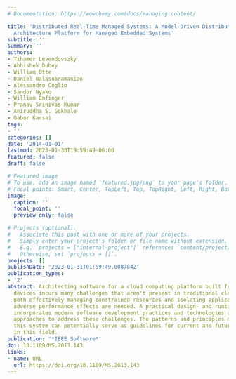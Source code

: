 ```yaml
---
# Documentation: https://wowchemy.com/docs/managing-content/

title: 'Distributed Real-Time Managed Systems: A Model-Driven Distributed Secure Information
  Architecture Platform for Managed Embedded Systems'
subtitle: ''
summary: ''
authors:
- Tihamer Levendovszky
- Abhishek Dubey
- William Otte
- Daniel Balasubramanian
- Alessandro Coglio
- Sandor Nyako
- William Emfinger
- Pranav Srinivas Kumar
- Aniruddha S. Gokhale
- Gabor Karsai
tags:
- ''
categories: []
date: '2014-01-01'
lastmod: 2023-01-30T19:59:49-06:00
featured: false
draft: false

# Featured image
# To use, add an image named `featured.jpg/png` to your page's folder.
# Focal points: Smart, Center, TopLeft, Top, TopRight, Left, Right, BottomLeft, Bottom, BottomRight.
image:
  caption: ''
  focal_point: ''
  preview_only: false

# Projects (optional).
#   Associate this post with one or more of your projects.
#   Simply enter your project's folder or file name without extension.
#   E.g. `projects = ["internal-project"]` references `content/project/deep-learning/index.md`.
#   Otherwise, set `projects = []`.
projects: []
publishDate: '2023-01-31T01:59:49.008784Z'
publication_types:
- '2'
abstract: Architecting software for a cloud computing platform built from mobile embedded
  devices incurs many challenges that aren't present in traditional cloud computing.
  Both effectively managing constrained resources and isolating applications without
  adverse performance effects are needed. A practical design- and runtime solution
  incorporates modern software development practices and technologies along with novel
  approaches to address these challenges. The patterns and principles manifested in
  this system can potentially serve as guidelines for current and future practitioners
  in this field.
publication: '*IEEE Software*'
doi: 10.1109/MS.2013.143
links:
- name: URL
  url: https://doi.org/10.1109/MS.2013.143
---
```

